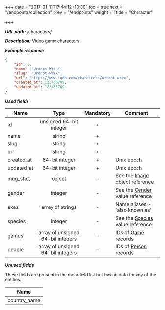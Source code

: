 +++
date = "2017-01-11T17:44:12+10:00"
toc = true
next = "/endpoints/collection"
prev = "/endpoints"
weight = 1
title = "Character"

+++

***URL path:*** /characters/

***Description:*** Video game characters

***Example response***

```json
{
    "id": 1,
    "name": "Urdnot Wrex",
    "slug": "urdnot-wrex",
    "url": "https://www.igdb.com/characters/urdnot-wrex",
    "created_at": 123456789,
    "updated_at": 123456789
}
```

***Used fields***

| Name         | Type                              | Mandatory | Comment |
| ------------ |:---------------------------------:|:---------:| ------- |
| id           | unsigned 64-bit integer           |     +     ||
| name         | string                            |     +     ||
| slug         | string                            |     +     ||
| url          | string                            |     +     ||
| created_at   | 64-bit integer                    |     +     | Unix epoch |
| updated_at   | 64-bit integer                    |     +     | Unix epoch |
| mug_shot     | object                            |     -     | See the [Image](../../misc-objects/image) object reference |
| gender       | integer                           |     -     | See the [Gender](../../enum-fields/gender) value reference |
| akas         | array of strings                  |     -     | Name aliases - 'also known as' |
| species      | integer                           |     -     | See the [Species](../../enum-fields/species) value reference |
| games        | array of unsigned 64-bit integers |     -     | IDs of [Game](../game) records |
| people       | array of unsigned 64-bit integers |     -     | IDs of [Person](../person) records |

***Unused fields***

These fields are present in the meta field list but has no data for any of the entities.

| Name |
| ---- |
| country_name |
